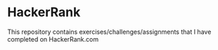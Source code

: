 # HackerRank
This repository contains exercises/challenges/assignments that I have completed on HackerRank.com
